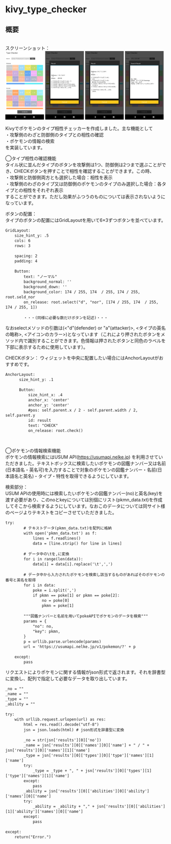 # kivy_type_checker

## 概要
<br>スクリーンショット：<br>
<img src="Screenshot_1.png" width="24%"> <img src="Screenshot_3.png" width="24%"> <img src="Screenshot_2.png" width="24%"> <img src="Screenshot_4.png" width="24%">

Kivyでポケモンのタイプ相性チェッカーを作成しました。主な機能として<br>
・攻撃側のわざと防御側のタイプとの相性の確認<br>
・ポケモンの情報の検索<br>
を実装しています。

◯タイプ相性の確認機能<br>
タイル状に並んだタイプのボタンを攻撃側は1つ、防御側は2つまで選ぶことができ、CHECKボタンを押すことで相性を確認することができます。この時、<br>
・攻撃側と防御側両方とも選択した場合：相性を表示<br>
・攻撃側のわざのタイプ又は防御側のポケモンのタイプのみ選択した場合：各タイプとの相性をそれぞれ表示<br>
することができます。ただし効果がふつうのものについては表示されないようになっています。

ボタンの配置：<br>
タイプのボタンの配置にはGridLayoutを用いて6×3ずつボタンを並べています。<br>
~~~
GridLayout:
    size_hint_y: .5
    cols: 6
    rows: 3

    spacing: 2
    padding: 4

    Button: 
        text: "ノーマル"
        background_normal: ''
        background_down: ''
        background_color: 174 / 255, 174  / 255, 174 / 255, root.seld_nor
        on_release: root.select("d", "nor", [174 / 255, 174  / 255, 174 / 255, 1])
        
        ・・・(同様に必要な数だけボタンを記述)・・・
~~~
なおselectメソッドの引数は(<"d"(defender) or "a"(attacker)>, <タイプの英名の略称>, <アイコンのカラー>)となっています（これにより押されたボタンをメソッド内で識別することができます。色情報は押されたボタンと同色のラベルを下部に表示するために使用しています）。<br>

CHECKボタン：
ウィジェットを中央に配置したい場合にはAnchorLayoutがおすすめです。<br>
~~~
AnchorLayout:
      size_hint_y: .1

      Button:
          size_hint_x: .4
          anchor_x: 'center'
          anchor_y: 'center'
          #pos: self.parent.x / 2 - self.parent.width / 2, self.parent.y
          id: result
          text: "CHECK"
          on_release: root.check()
~~~
<br>

◯ポケモンの情報検索機能<br>
ポケモンの情報検索にはUSUM API(https://usumapi.nelke.jp) を利用させていただきました。テキストボックスに検索したいポケモンの図鑑ナンバー又は名前(日本語名・英名可)を入力することで対象のポケモンの図鑑ナンバー・名前(日本語名と英名)・タイプ・特性を取得できるようにしています。

検索部分：<br>
USUM APIの使用時には検索したいポケモンの図鑑ナンバー(no)と英名(key)を渡す必要があり、このnoとkeyについては別個にリスト(pkmn_data.txt)を作成してそこから検索するようにしています。なおこのデータについては同サイト様のページよりテキストをコピーさせていただきました。<br>
~~~
try:
        # テキストデータ(pkmn_data.txt)を配列に格納
        with open('pkmn_data.txt') as f:
            lines = f.readlines()
            data = [line.strip() for line in lines]

        # データ中の\tを,に変換
        for i in range(len(data)):
            data[i] = data[i].replace('\t',',')

        # データ中から入力されたポケモンを検索し該当するものがあればそのポケモンの番号と英名を取得
        for i in data:
            poke = i.split(',')
            if pkmn == poke[1] or pkmn == poke[2]:
                no = poke[0]
                pkmn = poke[1]

        """図鑑ナンバーと名前を用いてpokeAPIでポケモンのデータを検索"""
        params = {
            "no": no,
            "key": pkmn,
        }
        p = urllib.parse.urlencode(params)
        url = 'https://usumapi.nelke.jp/v1/pokemon/?' + p

    except:
        pass
~~~

リクエストによりポケモンに関する情報がjson形式で返されます。それを辞書型に変換し、配列で指定して必要なデータを取り出しています。
~~~
_no = ""
_name = ""
_type = ""
_ability = ""

try:
    with urllib.request.urlopen(url) as res:
        html = res.read().decode("utf-8")
        jsn = json.loads(html) # json形式を辞書型に変換

        _no = str(jsn['results'][0]['no'])
        _name = jsn['results'][0]['names'][0]['name'] + " / " + jsn['results'][0]['names'][1]['name']
        _type = jsn['results'][0]['types'][0]['type']['names'][1]['name']
        try:
            _type = _type + ", " + jsn['results'][0]['types'][1]['type']['names'][1]['name']
        except:
            pass
        _ability = jsn['results'][0]['abilities'][0]['ability']['names'][0]['name']
        try:
            _ability = _ability + "," + jsn['results'][0]['abilities'][1]['ability']['names'][0]['name']
        except:
            pass

except:
    return("Error.")
~~~
